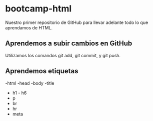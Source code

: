 # bootcamp-html

Nuestro primer repositorio de GitHub para llevar adelante todo  lo que aprendamos de HTML.

## Aprendemos a subir cambios en GitHub

Utilizamos los comandos git add, git commit, y git push.

## Aprendemos etiquetas
-html
-head
-body
-title
- h1 - h6
- p
- br
- hr
- meta